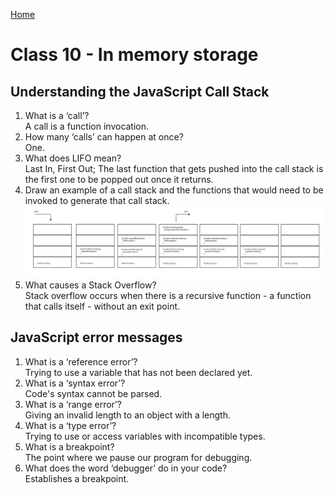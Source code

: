 [Home](/README.md)

# Class 10 - In memory storage

## Understanding the JavaScript Call Stack

1. What is a ‘call’?  
    A call is a function invocation.
1. How many ‘calls’ can happen at once?  
    One.
1. What does LIFO mean?  
    Last In, First Out; The last function that gets pushed into the call stack is the first one to be popped out once it returns.
1. Draw an example of a call stack and the functions that would need to be invoked to generate that call stack.
    ![callstack](/images/callstack.png)
1. What causes a Stack Overflow?  
    Stack overflow occurs when there is a recursive function - a function that calls itself - without an exit point.

## JavaScript error messages

1. What is a ‘reference error’?  
    Trying to use a variable that has not been declared yet.
1. What is a ‘syntax error’?  
    Code's syntax cannot be parsed.
1. What is a ‘range error’?  
    Giving an invalid length to an object with a length.
1. What is a ‘type error’?  
    Trying to use or access variables with incompatible types.
1. What is a breakpoint?  
    The point where we pause our program for debugging.
1. What does the word ‘debugger’ do in your code?  
    Establishes a breakpoint.
